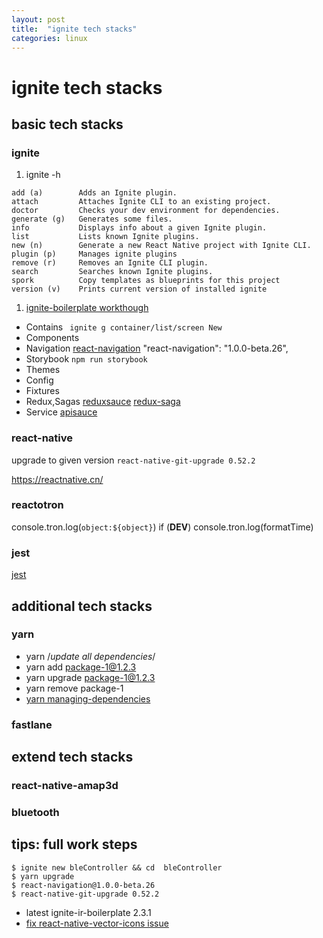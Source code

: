 ```yaml
---
layout: post
title:  "ignite tech stacks"
categories: linux
---
```

# ignite tech stacks
## basic tech stacks
### ignite
1. ignite -h
```
add (a)        Adds an Ignite plugin.                                
attach         Attaches Ignite CLI to an existing project.           
doctor         Checks your dev environment for dependencies.         
generate (g)   Generates some files.                                 
info           Displays info about a given Ignite plugin.            
list           Lists known Ignite plugins.                           
new (n)        Generate a new React Native project with Ignite CLI.  
plugin (p)     Manages ignite plugins                                
remove (r)     Removes an Ignite CLI plugin.                         
search         Searches known Ignite plugins.                        
spork          Copy templates as blueprints for this project         
version (v)    Prints current version of installed ignite
```
1. [ignite-boilerplate workthough](https://github.com/infinitered/ignite-ir-boilerplate)
 - Contains ``` ignite g container/list/screen New```
 - Components
 - Navigation [react-navigation](https://reactnavigation.org/)
 "react-navigation": "1.0.0-beta.26",
 - Storybook ``` npm run storybook ```
 - Themes
 - Config
 - Fixtures
 - Redux,Sagas [reduxsauce](https://github.com/infinitered/reduxsauce) [redux-saga](https://github.com/redux-saga/redux-saga)
 - Service [apisauce](https://github.com/infinitered/apisauce)

### react-native
upgrade to given version ``` react-native-git-upgrade 0.52.2 ```

https://reactnative.cn/

### reactotron
console.tron.log(`object:${object}`)
if (__DEV__) console.tron.log(formatTime)

### jest
[jest]()

## additional tech stacks
### yarn
- yarn /*update all dependencies*/
- yarn add package-1@1.2.3
- yarn upgrade package-1@1.2.3
- yarn remove package-1
- [yarn managing-dependencies](https://yarnpkg.com/lang/en/docs/managing-dependencies/)

### fastlane

## extend tech stacks
### react-native-amap3d
### bluetooth

## tips: full work steps
```
$ ignite new bleController && cd  bleController
$ yarn upgrade
$ react-navigation@1.0.0-beta.26
$ react-native-git-upgrade 0.52.2
```
- latest ignite-ir-boilerplate 2.3.1
- [fix react-native-vector-icons issue](https://github.com/oblador/react-native-vector-icons/issues/626)
